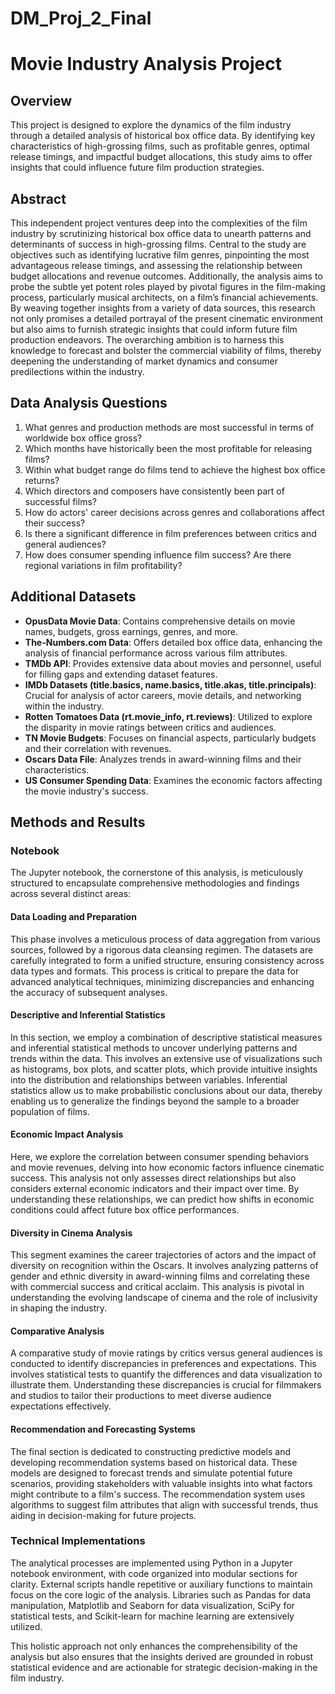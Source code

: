 # DM_Proj_2_Final
# Movie Industry Analysis Project

## Overview
This project is designed to explore the dynamics of the film industry through a detailed analysis of historical box office data. By identifying key characteristics of high-grossing films, such as profitable genres, optimal release timings, and impactful budget allocations, this study aims to offer insights that could influence future film production strategies.

## Abstract
This independent project ventures deep into the complexities of the film industry by scrutinizing historical box office data to unearth patterns and determinants of success in high-grossing films. Central to the study are objectives such as identifying lucrative film genres, pinpointing the most advantageous release timings, and assessing the relationship between budget allocations and revenue outcomes. Additionally, the analysis aims to probe the subtle yet potent roles played by pivotal figures in the film-making process, particularly musical architects, on a film’s financial achievements. By weaving together insights from a variety of data sources, this research not only promises a detailed portrayal of the present cinematic environment but also aims to furnish strategic insights that could inform future film production endeavors. The overarching ambition is to harness this knowledge to forecast and bolster the commercial viability of films, thereby deepening the understanding of market dynamics and consumer predilections within the industry.

## Data Analysis Questions
1. What genres and production methods are most successful in terms of worldwide box office gross?
2. Which months have historically been the most profitable for releasing films?
3. Within what budget range do films tend to achieve the highest box office returns?
4. Which directors and composers have consistently been part of successful films?
5. How do actors' career decisions across genres and collaborations affect their success?
6. Is there a significant difference in film preferences between critics and general audiences?
7. How does consumer spending influence film success? Are there regional variations in film profitability?

## Additional Datasets
- **OpusData Movie Data**: Contains comprehensive details on movie names, budgets, gross earnings, genres, and more.
- **The-Numbers.com Data**: Offers detailed box office data, enhancing the analysis of financial performance across various film attributes.
- **TMDb API**: Provides extensive data about movies and personnel, useful for filling gaps and extending dataset features.
- **IMDb Datasets (title.basics, name.basics, title.akas, title.principals)**: Crucial for analysis of actor careers, movie details, and networking within the industry.
- **Rotten Tomatoes Data (rt.movie_info, rt.reviews)**: Utilized to explore the disparity in movie ratings between critics and audiences.
- **TN Movie Budgets**: Focuses on financial aspects, particularly budgets and their correlation with revenues.
- **Oscars Data File**: Analyzes trends in award-winning films and their characteristics.
- **US Consumer Spending Data**: Examines the economic factors affecting the movie industry's success.

## Methods and Results

### Notebook
The Jupyter notebook, the cornerstone of this analysis, is meticulously structured to encapsulate comprehensive methodologies and findings across several distinct areas:

#### Data Loading and Preparation
This phase involves a meticulous process of data aggregation from various sources, followed by a rigorous data cleansing regimen. The datasets are carefully integrated to form a unified structure, ensuring consistency across data types and formats. This process is critical to prepare the data for advanced analytical techniques, minimizing discrepancies and enhancing the accuracy of subsequent analyses.

#### Descriptive and Inferential Statistics
In this section, we employ a combination of descriptive statistical measures and inferential statistical methods to uncover underlying patterns and trends within the data. This involves an extensive use of visualizations such as histograms, box plots, and scatter plots, which provide intuitive insights into the distribution and relationships between variables. Inferential statistics allow us to make probabilistic conclusions about our data, thereby enabling us to generalize the findings beyond the sample to a broader population of films.

#### Economic Impact Analysis
Here, we explore the correlation between consumer spending behaviors and movie revenues, delving into how economic factors influence cinematic success. This analysis not only assesses direct relationships but also considers external economic indicators and their impact over time. By understanding these relationships, we can predict how shifts in economic conditions could affect future box office performances.

#### Diversity in Cinema Analysis
This segment examines the career trajectories of actors and the impact of diversity on recognition within the Oscars. It involves analyzing patterns of gender and ethnic diversity in award-winning films and correlating these with commercial success and critical acclaim. This analysis is pivotal in understanding the evolving landscape of cinema and the role of inclusivity in shaping the industry.

#### Comparative Analysis
A comparative study of movie ratings by critics versus general audiences is conducted to identify discrepancies in preferences and expectations. This involves statistical tests to quantify the differences and data visualization to illustrate them. Understanding these discrepancies is crucial for filmmakers and studios to tailor their productions to meet diverse audience expectations effectively.

#### Recommendation and Forecasting Systems
The final section is dedicated to constructing predictive models and developing recommendation systems based on historical data. These models are designed to forecast trends and simulate potential future scenarios, providing stakeholders with valuable insights into what factors might contribute to a film's success. The recommendation system uses algorithms to suggest film attributes that align with successful trends, thus aiding in decision-making for future projects.

### Technical Implementations
The analytical processes are implemented using Python in a Jupyter notebook environment, with code organized into modular sections for clarity. External scripts handle repetitive or auxiliary functions to maintain focus on the core logic of the analysis. Libraries such as Pandas for data manipulation, Matplotlib and Seaborn for data visualization, SciPy for statistical tests, and Scikit-learn for machine learning are extensively utilized.

This holistic approach not only enhances the comprehensibility of the analysis but also ensures that the insights derived are grounded in robust statistical evidence and are actionable for strategic decision-making in the film industry.
